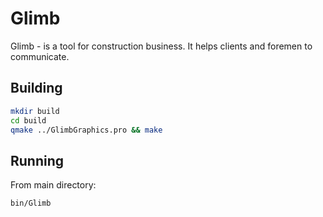# Glimb
Glimb - is a tool for construction business. It helps clients and foremen to communicate.

## Building

```bash
mkdir build
cd build
qmake ../GlimbGraphics.pro && make
```

## Running

From main directory:

```bash
bin/Glimb
```

